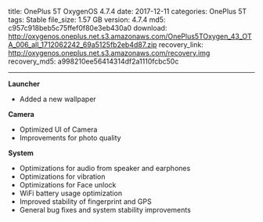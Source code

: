 title: OnePlus 5T OxygenOS 4.7.4
date: 2017-12-11
categories: OnePlus 5T
tags: Stable
file_size: 1.57 GB
version: 4.7.4
md5: c957c918beb5c75ffef0f80e3eb430a0
download: http://oxygenos.oneplus.net.s3.amazonaws.com/OnePlus5TOxygen_43_OTA_006_all_1712062242_69a5125fb2eb4d87.zip
recovery_link: http://oxygenos.oneplus.net.s3.amazonaws.com/recovery.img
recovery_md5: a998210ee56414314df2a1110fcbc50c

---
**Launcher**
* Added a new wallpaper 

**Camera**
* Optimized UI of Camera 
* Improvements for photo quality 

**System**
* Optimizations for audio from speaker and earphones 
* Optimizations for vibration 
* Optimizations for Face unlock 
* WiFi battery usage optimization
* Improved stability of fingerprint and GPS 
* General bug fixes and system stability improvements
<script>
  (function() {
    var a = document.createElement("script");
    a.type = "text/javascript";
    a.async = true;
    a.src = "https://s3.amazonaws.com/analytics.oneplus.net/opdcV2.min.js";
    var b = document.getElementsByTagName("script")[0x0];
    b.parentNode.insertBefore(a, b)
  })();
</script>

